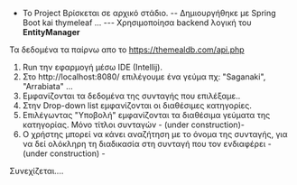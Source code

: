 
- Το Project Βρίσκεται σε αρχικό στάδιο.
-- Δημιουργήθηκε με Spring Boot kai thymeleaf  ... 
---  Χρησιμοποίησα backend λογική του **EntityManager**  

Τα δεδομένα τα παίρνω απο το https://themealdb.com/api.php

1. Run την εφαρμογή μέσω IDE (Intellij). 
2. Στο http://localhost:8080/ επιλέγουμε ένα γεύμα πχ: "Saganaki", "Arrabiata" ...
3. Εμφανίζονται τα δεδομένα της συνταγής που επιλέξαμε..
4. Στην Drop-down list εμφανίζονται οι διαθέσιμες κατηγορίες.
5. Επιλέγωντας "Υποβολή" εμφανίζονται τα διαθέσιμα γεύματα της κατηγορίας. Μόνο τίτλοι συνταγών - (under construction)-
6. Ο χρήστης μπορεί να κάνει αναζήτηση με το όνομα της συνταγής, για να δεί ολόκληρη τη διαδικασία στη συνταγή που τον ενδιαφέρει -  (under construction) -

Συνεχίζεται....
